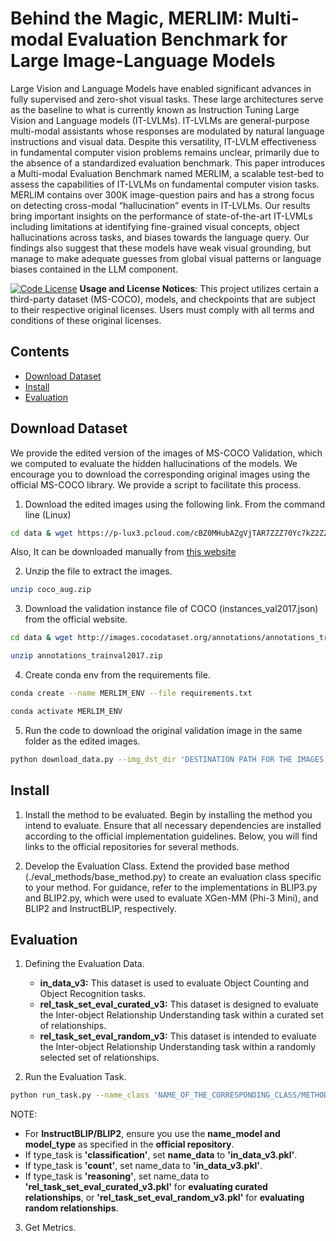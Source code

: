 # Behind the Magic, MERLIM: Multi-modal Evaluation Benchmark for Large Image-Language Models

Large Vision and Language Models have enabled significant advances in fully supervised and zero-shot visual tasks. These large architectures serve as the baseline to what is currently known as Instruction Tuning Large Vision and Language models (IT-LVLMs). IT-LVLMs are general-purpose multi-modal assistants whose responses are modulated by natural language instructions and visual data. Despite this versatility, IT-LVLM effectiveness in fundamental computer vision problems remains unclear, primarily due to the absence of a standardized evaluation benchmark. This paper introduces a Multi-modal Evaluation Benchmark named MERLIM, a scalable test-bed to assess the capabilities of IT-LVLMs on fundamental computer vision tasks. MERLIM contains over 300K image-question pairs and has a strong focus on detecting cross-modal “hallucination” events in IT-LVLMs. Our results bring important insights on the performance of state-of-the-art IT-LVMLs including limitations at identifying fine-grained visual concepts, object hallucinations across tasks, and biases towards the language query. Our findings also suggest that these models have weak visual grounding, but manage to make adequate guesses from global visual patterns or language biases contained in the LLM component.

[![Code License](https://img.shields.io/badge/Code%20License-Apache_2.0-green.svg)](https://github.com/tatsu-lab/stanford_alpaca/blob/main/LICENSE)
**Usage and License Notices**: This project utilizes certain a third-party dataset (MS-COCO), models, and checkpoints that are subject to their respective original licenses. Users must comply with all terms and conditions of these original licenses.

## Contents
- [Download Dataset](#download-dataset)
- [Install](#install)
- [Evaluation](#evaluation)

## Download Dataset

We provide the edited version of the images of MS-COCO Validation, which we computed to evaluate the hidden hallucinations of the models. We encourage you to download the corresponding original images using the official MS-COCO library. We provide a script to facilitate this process. 

1. Download the edited images using the following link.
From the command line (Linux)
```bash
cd data & wget https://p-lux3.pcloud.com/cBZ0MHubAZgVjTAR7ZZZ70Yc7kZ2ZZ89JZkZyxE68QZd4ZIpZd8ZdHZEzZszZgLZDQZq8ZGLZQ4ZyHZzQZlpZLSlu0ZtXYmuw9KBSFicN5G95DEFSky8R1V/coco_aug.zip
```
Also, It can be downloaded manually from [this website](https://u.pcloud.link/publink/show?code=kZLSlu0ZAvE3vnlBm5LExM9TCG4AlLttiNHy)

2. Unzip the file to extract the images.
```bash
unzip coco_aug.zip
```
3. Download the validation instance file of COCO (instances_val2017.json) from the official website.
```bash
cd data & wget http://images.cocodataset.org/annotations/annotations_trainval2017.zip
```
```bash
unzip annotations_trainval2017.zip
```
4. Create conda env from the requirements file.
```bash
conda create --name MERLIM_ENV --file requirements.txt
```
```bash
conda activate MERLIM_ENV
```
5. Run the code to download the original validation image in the same folder as the edited images.
```bash
python download_data.py --img_dst_dir 'DESTINATION PATH FOR THE IMAGES' --annFile 'PATH TO THE FILE (instances_val2017.json)'
```

## Install

1. Install the method to be evaluated. Begin by installing the method you intend to evaluate. Ensure that all necessary dependencies are installed according to the official implementation guidelines. Below, you will find links to the official repositories for several methods.

2. Develop the Evaluation Class. Extend the provided base method (./eval_methods/base_method.py) to create an evaluation class specific to your method. For guidance, refer to the implementations in BLIP3.py and BLIP2.py, which were used to evaluate XGen-MM (Phi-3 Mini), and BLIP2 and InstructBLIP, respectively.

## Evaluation

1. Defining the Evaluation Data.
    - **in_data_v3:** This dataset is used to evaluate Object Counting and Object Recognition tasks.
    - **rel_task_set_eval_curated_v3:** This dataset is designed to evaluate the Inter-object Relationship Understanding task within a curated set of relationships.
    - **rel_task_set_eval_random_v3:** This dataset is intended to evaluate the Inter-object Relationship Understanding task within a randomly selected set of relationships.

2. Run the Evaluation Task. 
```bash
python run_task.py --name_class 'NAME_OF_THE_CORRESPONDING_CLASS/METHOD_TO_EVAL_IN_EVAL_METHODS_FOLDER' --name_model 'NAME_OF_THE_MODEL' --model_type 'TYPE_OF_LLM_MODEL' --name_data 'NAME_OF_THE_EVALUATION_DATA_ACCORDING_TO_THE_TASK' --main_img_dir 'IMAGE_FOLDER' --main_data_dir 'FOLDER_THAT_CONTAINS_THE_EVAL_DATA' --type_task 'TASK_TO_EVAL' --exp_name 'NAME_OF_THE_EXP' --num_question 'MUST_BE_AN_INT_VALUE_FROM_0_TO_4_TO_SEL_THE_QUESTION_FOR_THE_OBJECT_RECOGNITION_TASK' --num_steps2save 'INT_VALUE_THAT_MEANS_THE_FREQUENCY_TO_SAVE' --cfg-path 'CONF_FILE_PATH_FOR_MINIGPT4' --model_path 'MODEL_PATH_FOR_LAVA/OTHERS'
```
NOTE: 
- For **InstructBLIP/BLIP2**, ensure you use the **name_model and model_type** as specified in the **official repository**.
- If type_task is **'classification'**, set **name_data** to **'in_data_v3.pkl'**.
- If type_task is **'count'**, set name_data to **'in_data_v3.pkl'**.
- If type_task is **'reasoning'**, set name_data to **'rel_task_set_eval_curated_v3.pkl'** for **evaluating curated relationships**, or **'rel_task_set_eval_random_v3.pkl'** for **evaluating random relationships**.

3. Get Metrics.

